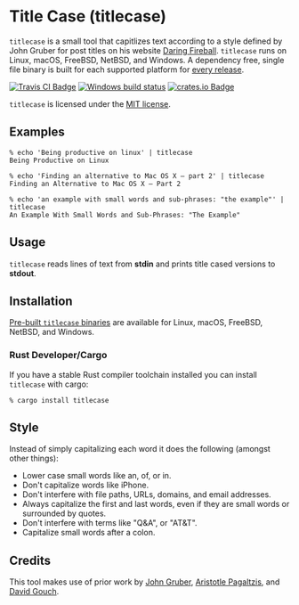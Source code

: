 # Title Case (titlecase)

`titlecase` is a small tool that capitlizes text according to a style defined
by John Gruber for post titles on his website [Daring Fireball]. `titlecase`
runs on Linux, macOS, FreeBSD, NetBSD, and Windows. A dependency free, single
file binary is built for each supported platform for [every release][releases].

[![Travis CI Badge](https://travis-ci.org/wezm/titlecase.svg?branch=master)](https://travis-ci.org/wezm/titlecase)
[![Windows build status](https://ci.appveyor.com/api/projects/status/github/wezm/titlecase?svg=true)](https://ci.appveyor.com/project/wezm/titlecase)
[![crates.io Badge](https://img.shields.io/crates/v/titlecase.svg)](https://crates.io/crates/titlecase)

`titlecase` is licensed under the [MIT license][MIT].

## Examples

```
% echo 'Being productive on linux' | titlecase
Being Productive on Linux

% echo 'Finding an alternative to Mac OS X — part 2' | titlecase
Finding an Alternative to Mac OS X — Part 2

% echo 'an example with small words and sub-phrases: "the example"' | titlecase
An Example With Small Words and Sub-Phrases: "The Example"

```

## Usage

`titlecase` reads lines of text from **stdin** and prints title cased versions
to **stdout**.

## Installation

[Pre-built `titlecase` binaries][releases] are available for Linux, macOS,
FreeBSD, NetBSD, and Windows.

### Rust Developer/Cargo

If you have a stable Rust compiler toolchain installed you can install
`titlecase` with cargo:

```
% cargo install titlecase
```

## Style

Instead of
simply capitalizing each word it does the following (amongst other things):

* Lower case small words like an, of, or in.
* Don't capitalize words like iPhone.
* Don't interfere with file paths, URLs, domains, and email addresses.
* Always capitalize the first and last words, even if they are small words
  or surrounded by quotes.
* Don't interfere with terms like "Q&A", or "AT&T".
* Capitalize small words after a colon.

## Credits

This tool makes use of prior work by [John Gruber], [Aristotle Pagaltzis], and
[David Gouch].



[Daring Fireball]: https://daringfireball.net/
[John Gruber]: https://daringfireball.net/2008/05/title_case
[Aristotle Pagaltzis]: http://plasmasturm.org/code/titlecase/
[David Gouch]: http://individed.com/code/to-title-case/
[releases]: https://github.com/wezm/titlecase/releases
[MIT]: https://github.com/wezm/titlecase/blob/master/LICENSE
